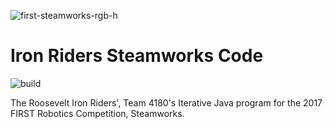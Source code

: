 ![first-steamworks-rgb-h](https://cloud.githubusercontent.com/assets/8658063/22178949/85c06858-dff9-11e6-8d85-cc5cf78e7c1d.png)

# Iron Riders Steamworks Code
![build](https://travis-ci.org/IronRiders/Steamworks.svg?branch=master)

The Roosevelt Iron Riders', Team 4180's Iterative Java program for the 2017 FIRST Robotics Competition, Steamworks.
